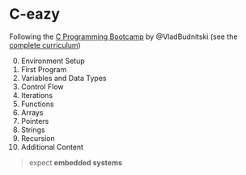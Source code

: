 # C-eazy

Following the [C Programming Bootcamp](https://www.udemy.com/course/c-programming-for-beginners-programming-in-c/) by @VladBudnitski (see the [complete curriculum](/docs/curriculum.md))


0. Environment Setup
1. First Program
2. Variables and Data Types
3. Control Flow
4. Iterations
5. Functions
6. Arrays
7. Pointers
8. Strings
9. Recursion
10. Additional Content


<!--
## Information

Every **section** above may lead to specific files and directories.

The repo is structured in the following manner:
- [docs](/docs/) ————> theory & cheatsheets
- [scripts](/scripts/) ———> automation
- [source](/source/) ———> well-commented C code
  - [bin](/source/bin/) ———> compiled executables


The **documentation** is spread in the following manner:
- [Clang-course](/docs/Clang-course.md) ———> course docs (**main**)
- [Clang-wiki](/docs/Clang-wiki.md) ————> C documentation
- [Source C files](/source/) ———> clean code
-->

> expect **embedded systems**